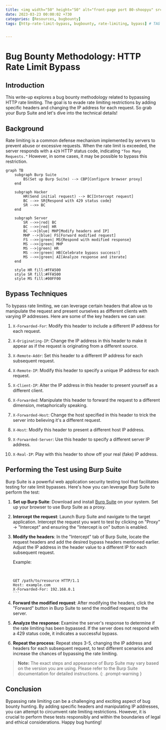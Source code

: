 ```yaml
---
title: <img width="50" height="50" alt="front-page port 80-shoopyu" src="https://github.com/thelocalh0st/thelocalh0st.github.io/assets/125783410/dde6cba1-81ad-4c33-855d-78da6b750b9d"> HTTP Rate Limit Bypass
date: 2023-03-23 00:00:02 +730
categories: [Resources, bugbounty]
tags: [http-rate-limit-bypass, bugbounty, rate-limiting, bypass] # TAG names should always be lowercase


---
```




# Bug Bounty Methodology: HTTP Rate Limit Bypass


## Introduction

This write-up explores a bug bounty methodology related to bypassing HTTP rate limiting. The goal is to evade rate limiting restrictions by adding specific headers and changing the IP address for each request. So grab your Burp Suite and let's dive into the technical details!

## Background

Rate limiting is a common defense mechanism implemented by servers to prevent abuse or excessive requests. When the rate limit is exceeded, the server responds with a `429` HTTP status code, indicating `"Too Many Requests."` However, in some cases, it may be possible to bypass this restriction.

```mermaid
graph TB
    subgraph Burp Suite
        BS(Set up Burp Suite) --> CBP[Configure browser proxy]
    end
    
    subgraph Hacker
        HR(Send initial request) --> BC[Intercept request]
        BC -->> SR{Respond with 429 status code}
        SR -->> BC
    end
    
    subgraph Server
        SR -->>|red| BC
        BC -->>|red| HR
        BC -->|blue| MHP[Modify headers and IP]
        MHP -->|blue| FS[Forward modified request]
        FS -->>|green| MS{Respond with modified response}
        MS -->>|green| MHP
        MS -->|green| HR
        MS -->>|green| HB[Celebrate bypass success!]
        MS -->>|green| AI[Analyze response and iterate]
    end
    
    style HR fill:#FFA500
    style SR fill:#FFA500
    style MS fill:#00FF00
```



## Bypass Techniques

To bypass rate limiting, we can leverage certain headers that allow us to manipulate the request and present ourselves as different clients with varying IP addresses. Here are some of the key headers we can use:

1.  `X-Forwarded-For`: Modify this header to include a different IP address for each request.
    
2.  `X-Originating-IP`: Change the IP address in this header to make it appear as if the request is originating from a different source.
    
3.  `X-Remote-Addr`: Set this header to a different IP address for each subsequent request.
    
4.  `X-Remote-IP`: Modify this header to specify a unique IP address for each request.
    
5.  `X-Client-IP`: Alter the IP address in this header to present yourself as a different client.
    
6.  `X-Forwarded`: Manipulate this header to forward the request to a different dimension, metaphorically speaking.
    
7.  `X-Forwarded-Host`: Change the host specified in this header to trick the server into believing it's a different request.
    
8.  `X-Host`: Modify this header to present a different host IP address.
    
9.  `X-Forwarded-Server`: Use this header to specify a different server IP address.
    
10.  `X-Real-IP`: Play with this header to show off your real (fake) IP address.
    

## Performing the Test using Burp Suite

Burp Suite is a powerful web application security testing tool that facilitates testing for rate limit bypasses. Here's how you can leverage Burp Suite to perform the test:

1.  **Set up Burp Suite**: Download and install [Burp Suite](https://portswigger.net/burp) on your system. Set up your browser to use Burp Suite as a proxy.
    
2.  **Intercept the request**: Launch Burp Suite and navigate to the target application. Intercept the request you want to test by clicking on "Proxy" -> "Intercept" and ensuring the "Intercept is on" button is enabled.
    
3.  **Modify the headers**: In the "Intercept" tab of Burp Suite, locate the request headers and add the desired bypass headers mentioned earlier. Adjust the IP address in the header value to a different IP for each subsequent request.
    
    Example:
    
    <br>
    
    ````
    GET /path/to/resource HTTP/1.1
    Host: example.com
    X-Forwarded-For: 192.168.0.1
    ```
    
4.  **Forward the modified request**: After modifying the headers, click the "Forward" button in Burp Suite to send the modified request to the server.
    
5.  **Analyze the response**: Examine the server's response to determine if the rate limiting has been bypassed. If the server does not respond with a 429 status code, it indicates a successful bypass.
    
6.  **Repeat the process**: Repeat steps 3-5, changing the IP address and headers for each subsequent request, to test different scenarios and increase the chances of bypassing the rate limiting.
    

> **Note:** The exact steps and appearance of Burp Suite may vary based on the version you are using. Please refer to the Burp Suite documentation for detailed instructions.  {: .prompt-warning }


## Conclusion

Bypassing rate limiting can be a challenging and exciting aspect of bug bounty hunting. By adding specific headers and manipulating IP addresses, you can attempt to circumvent rate limiting restrictions. However, it is crucial to perform these tests responsibly and within the boundaries of legal and ethical considerations. Happy bug hunting!
